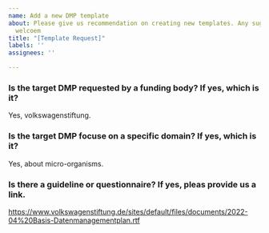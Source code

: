 ```yaml
---
name: Add a new DMP template
about: Please give us recommendation on creating new templates. Any suggestions are
  welcoem
title: "[Template Request]"
labels: ''
assignees: ''

---
```


### Is the target DMP requested by a funding body? If yes, which is it?
Yes, volkswagenstiftung.

### Is the target DMP focuse on a specific domain? If yes, which is it?
Yes, about micro-organisms.

### Is there a guideline or questionnaire? If yes, pleas provide us a link.
https://www.volkswagenstiftung.de/sites/default/files/documents/2022-04%20Basis-Datenmanagementplan.rtf
